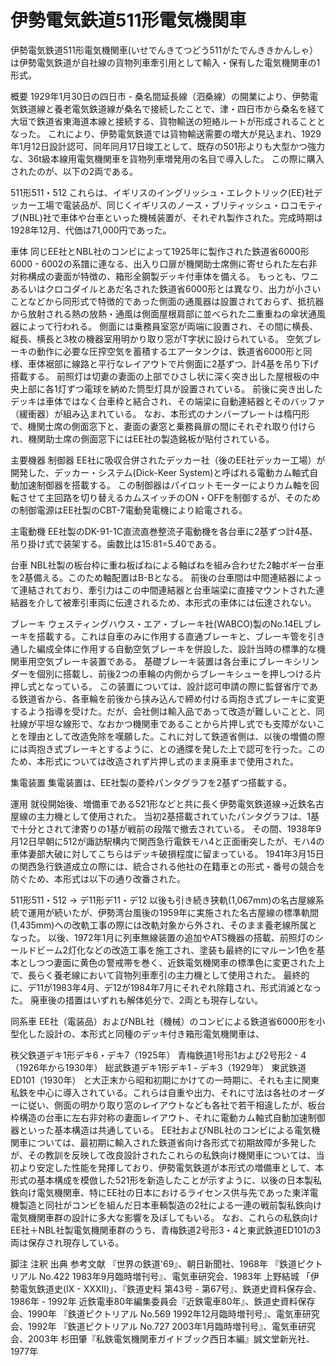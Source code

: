 # 伊勢電気鉄道511形電気機関車

伊勢電気鉄道511形電気機関車(いせでんきてつどう511がたでんききかんしゃ）は伊勢電気鉄道が自社線の貨物列車牽引用として輸入・保有した電気機関車の1形式。

概要
1929年1月30日の四日市 - 桑名間延長線（泗桑線）の開業により、伊勢電気鉄道線と養老電気鉄道線が桑名で接続したことで、津・四日市から桑名を経て大垣で鉄道省東海道本線と接続する、貨物輸送の短絡ルートが形成されることとなった。
これにより、伊勢電気鉄道では貨物輸送需要の増大が見込まれ、1929年1月12日設計認可、同年同月17日竣工として、既存の501形よりも大型かつ強力な、36t級本線用電気機関車を貨物列車増発用の名目で導入した。
この際に購入されたのが、以下の2両である。

511形511・512
これらは、イギリスのイングリッシュ・エレクトリック(EE)社デッカー工場で電装品が、同じくイギリスのノース・ブリティッシュ・ロコモティブ(NBL)社で車体や台車といった機械装置が、それぞれ製作された。完成時期は1928年12月、代価は71,000円であった。

車体
同じEE社とNBL社のコンビによって1925年に製作された鉄道省6000形6000 - 6002の系譜に連なる、出入り口扉が機関助士席側に寄せられた左右非対称構成の妻面が特徴の、箱形全鋼製デッキ付車体を備える。
もっとも、ワニあるいはクロコダイルとあだ名された鉄道省6000形とは異なり、出力が小さいことなどから同形式で特徴的であった側面の通風器は設置されておらず、抵抗器から放射される熱の放熱・通風は側面屋根肩部に並べられた二重重ねの傘状通風器によって行われる。
側面には乗務員室窓が両端に設置され、その間に横長、縦長、横長と3枚の機器室用明かり取り窓がT字状に設けられている。
空気ブレーキの動作に必要な圧搾空気を蓄積するエアータンクは、鉄道省6000形と同様、車体裾部に線路と平行なレイアウトで片側面に2基ずつ、計4基を吊り下げ搭載する。
前照灯は切妻の妻面の上部でひさし状に深く突き出した屋根板の中央上部に各1灯ずつ電球を納めた筒型灯具が設置されている。
前後に突き出したデッキは車体ではなく台車枠と結合され、その端梁に自動連結器とそのバッファ（緩衝器）が組み込まれている。
なお、本形式のナンバープレートは楕円形で、機関士席の側面窓下と、妻面の妻窓と乗務員扉の間にそれぞれ取り付けられ、機関助士席の側面窓下にはEE社の製造銘板が貼付されている。

主要機器
制御器
EE社に吸収合併されたデッカー社（後のEE社デッカー工場）が開発した、デッカー・システム(Dick-Keer System)と呼ばれる電動カム軸式自動加速制御器を搭載する。
この制御器はパイロットモーターによりカム軸を回転させて主回路を切り替えるカムスイッチのON・OFFを制御するが、そのための制御電源はEE社製のCBT-7電動発電機により給電される。

主電動機
EE社製のDK-91-1C直流直巻整流子電動機を各台車に2基ずつ計4基、吊り掛け式で装架する。歯数比は15:81=5.40である。

台車
NBL社製の板台枠に重ね板ばねによる軸ばねを組み合わせた2軸ボギー台車を2基備える。このため軸配置はB-Bとなる。
前後の台車間は中間連結器によって連結されており、牽引力はこの中間連結器と台車端梁に直接マウントされた連結器を介して被牽引車両に伝達されるため、本形式の車体には伝達されない。

ブレーキ
ウェスティングハウス・エア・ブレーキ社(WABCO)製のNo.14ELブレーキを搭載する。これは自車のみに作用する直通ブレーキと、ブレーキ管を引き通した編成全体に作用する自動空気ブレーキを併設した、設計当時の標準的な機関車用空気ブレーキ装置である。
基礎ブレーキ装置は各台車にブレーキシリンダーを個別に搭載し、前後2つの車輪の内側からブレーキシューを押しつける片押し式となっている。
この装置については、設計認可申請の際に監督省庁である鉄道省から、各車輪を前後から挟み込んで締め付ける両抱き式ブレーキに変更するよう指導を受けた。だが、会社側は輸入品であって改造が難しいことと、同社線が平坦な線形で、なおかつ機関車であることから片押し式でも支障がないことを理由として改造免除を嘆願した。これに対して鉄道省側は、以後の増備の際には両抱き式ブレーキとするように、との通牒を発した上で認可を行った。このため、本形式については改造されず片押し式のまま廃車まで使用された。

集電装置
集電装置は、EE社製の菱枠パンタグラフを2基ずつ搭載する。

運用
就役開始後、増備車である521形などと共に長く伊勢電気鉄道線→近鉄名古屋線の主力機として使用された。
当初2基搭載されていたパンタグラフは、1基で十分とされて津寄りの1基が戦前の段階で撤去されている。
その間、1938年9月12日早朝に512が諏訪駅構内で関西急行電鉄モハ4と正面衝突したが、モハ4の車体妻部大破に対してこちらはデッキ破損程度に留まっている。
1941年3月15日の関西急行鉄道成立の際には、統合される他社の在籍車との形式・番号の競合を防ぐため、本形式は以下の通り改番された。

511形511・512 → デ11形デ11・デ12
以後も引き続き狭軌(1,067mm)の名古屋線系統で運用が続いたが、伊勢湾台風後の1959年に実施された名古屋線の標準軌間(1,435mm)への改軌工事の際には改軌対象から外され、そのまま養老線所属となった。
以後、1972年1月に列車無線装置の追加やATS機器の搭載、前照灯のシールドビーム2灯化などの改造工事を施工され、塗装も最終的にマルーン1色を基本としつつ妻面に黄色の警戒帯を巻く、近鉄電気機関車の標準色に変更された上で、長らく養老線において貨物列車牽引の主力機として使用された。
最終的に、デ11が1983年4月、デ12が1984年7月にそれぞれ除籍され、形式消滅となった。
廃車後の措置はいずれも解体処分で、2両とも現存しない。

同系車
EE社（電装品）およびNBL社（機械）のコンビによる鉄道省6000形を小型化した設計の、本形式と同種のデッキ付き箱形電気機関車は、

秩父鉄道デキ1形デキ6・デキ7（1925年）
青梅鉄道1号形1および2号形2 - 4（1926年から1930年）
総武鉄道デキ1形デキ1 - デキ3（1929年）
東武鉄道ED101（1930年）
と大正末から昭和初期にかけての一時期に、それも主に関東私鉄を中心に導入されている。これらは自重や出力、それに寸法は各社のオーダーに従い、側面の明かり取り窓のレイアウトなども各社で若干相違したが、板台枠構造の台車に左右非対称の妻面レイアウト、それに電動カム軸式自動加速制御器といった基本構造は共通している。
EE社およびNBL社のコンビによる電気機関車については、最初期に輸入された鉄道省向け各形式で初期故障が多発したが、その教訓を反映して改良設計されたこれらの私鉄向け機関車については、当初より安定した性能を発揮しており、伊勢電気鉄道が本形式の増備車として、本形式の基本構成を模倣した521形を新造したことが示すように、以後の日本製私鉄向け電気機関車、特にEE社の日本におけるライセンス供与先であった東洋電機製造と同社がコンビを組んだ日本車輌製造の2社による一連の戦前製私鉄向け電気機関車群の設計に多大な影響を及ぼしてもいる。
なお、これらの私鉄向けEE社＋NBL社製電気機関車群のうち、青梅鉄道2号形3・4と東武鉄道ED101の3両は保存され現存している。

脚注
注釈
出典
参考文献
『世界の鉄道'69』、朝日新聞社、1968年
『鉄道ピクトリアル No.422 1983年9月臨時増刊号』、電気車研究会、1983年
上野結城 「伊勢電気鉄道史(IX - XXXII)」、『鉄道史料 第43号 - 第67号』、鉄道史資料保存会、1986年 - 1992年
近鉄電車80年編集委員会『近鉄電車80年』、鉄道史資料保存会、1990年
『鉄道ピクトリアル No.569 1992年12月臨時増刊号』、電気車研究会、1992年
『鉄道ピクトリアル No.727 2003年1月臨時増刊号』、電気車研究会、2003年
杉田肇『私鉄電気機関車ガイドブック西日本編』誠文堂新光社、1977年